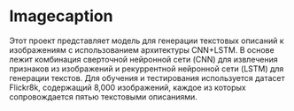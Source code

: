 # Imagecaption

Этот проект представляет модель для генерации текстовых описаний к изображениям с использованием архитектуры CNN+LSTM. В основе лежит комбинация сверточной нейронной сети (CNN) для извлечения признаков из изображений и рекуррентной нейронной сети (LSTM) для генерации текстов. Для обучения и тестирования используется датасет Flickr8k, содержащий 8,000 изображений, каждое из которых сопровождается пятью текстовыми описаниями.
